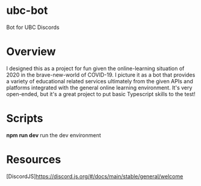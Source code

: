# ubc-bot
Bot for UBC Discords

# Overview
I designed this as a project for fun given the online-learning situation of 2020 in the brave-new-world of COVID-19.  I picture it as a bot that provides a variety of educational related services ultimately from the given APIs and platforms integrated with the general online learning environment.  It's very open-ended, but it's a great project to put basic Typescript skills to the test!

# Scripts
**npm run dev** run the dev environment

# Resources
[DiscordJS]https://discord.js.org/#/docs/main/stable/general/welcome
